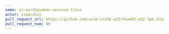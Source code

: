 ```yaml
---
name: ic-earthquakes-service-files
actor: isaacchin
pull_request_url: https://github.com/ucsb-cs156-w22/team03-w22-7pm-3/pull/49
pull_request_num: 49
---
```

